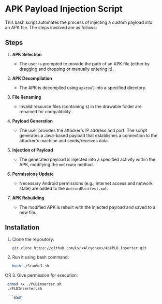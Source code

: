 # APK Payload Injection Script

This bash script automates the process of injecting a custom payload into an APK file. The steps involved are as follows:

## Steps

1. **APK Selection**
   - The user is prompted to provide the path of an APK file (either by dragging and dropping or manually entering it).

2. **APK Decompilation**
   - The APK is decompiled using `apktool` into a specified directory.

3. **File Renaming**
   - Invalid resource files (containing `$`) in the drawable folder are renamed for compatibility.

4. **Payload Generation**
   - The user provides the attacker's IP address and port. The script generates a Java-based payload that establishes a connection to the attacker's machine and sends/receives data.

5. **Injection of Payload**
   - The generated payload is injected into a specified activity within the APK, modifying the `onCreate` method.

6. **Permissions Update**
   - Necessary Android permissions (e.g., internet access and network state) are added to the `AndroidManifest.xml`.

7. **APK Rebuilding**
   - The modified APK is rebuilt with the injected payload and saved to a new file.
   
## Installation

1. Clone the repository:
   ```bash
   git clone https://github.com/LynxAlcyoneus/ApkPLD_inserter.git
2. Run it using bash command:
   ```bash
   bash ./ScanVul.sh
OR 
3. Give permission for execution:
  ```bash
   chmod +x ./PLDInserter.sh
   ./PLDInserter.sh

   ```bash
